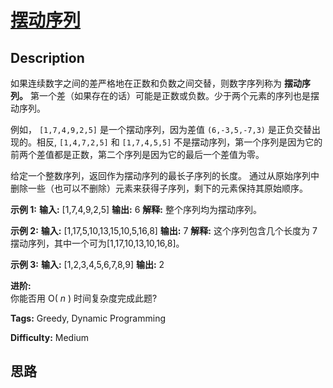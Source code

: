 # [摆动序列][title]

## Description

如果连续数字之间的差严格地在正数和负数之间交替，则数字序列称为 **摆动序列。**
第一个差（如果存在的话）可能是正数或负数。少于两个元素的序列也是摆动序列。

例如， `[1,7,4,9,2,5]` 是一个摆动序列，因为差值 `(6,-3,5,-7,3)` 是正负交替出现的。相反, `[1,4,7,2,5]` 和
`[1,7,4,5,5]` 不是摆动序列，第一个序列是因为它的前两个差值都是正数，第二个序列是因为它的最后一个差值为零。

给定一个整数序列，返回作为摆动序列的最长子序列的长度。 通过从原始序列中删除一些（也可以不删除）元素来获得子序列，剩下的元素保持其原始顺序。

**示例 1:**
            **输入:** [1,7,4,9,2,5]    **输出:** 6     **解释:** 整个序列均为摆动序列。    

**示例 2:**
            **输入:** [1,17,5,10,13,15,10,5,16,8]    **输出:** 7    **解释:** 这个序列包含几个长度为 7 摆动序列，其中一个可为[1,17,10,13,10,16,8]。

**示例 3:**
            **输入:** [1,2,3,4,5,6,7,8,9]    **输出:** 2

**进阶:**  
你能否用 O( _n_ ) 时间复杂度完成此题?


**Tags:** Greedy, Dynamic Programming

**Difficulty:** Medium

## 思路

[title]: https://leetcode-cn.com/problems/wiggle-subsequence
